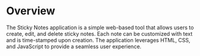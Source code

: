 # Overview
The Sticky Notes application is a simple web-based tool that allows users to create, edit, and delete sticky notes. Each note can be customized with text and is time-stamped upon creation. The application leverages HTML, CSS, and JavaScript to provide a seamless user experience.

